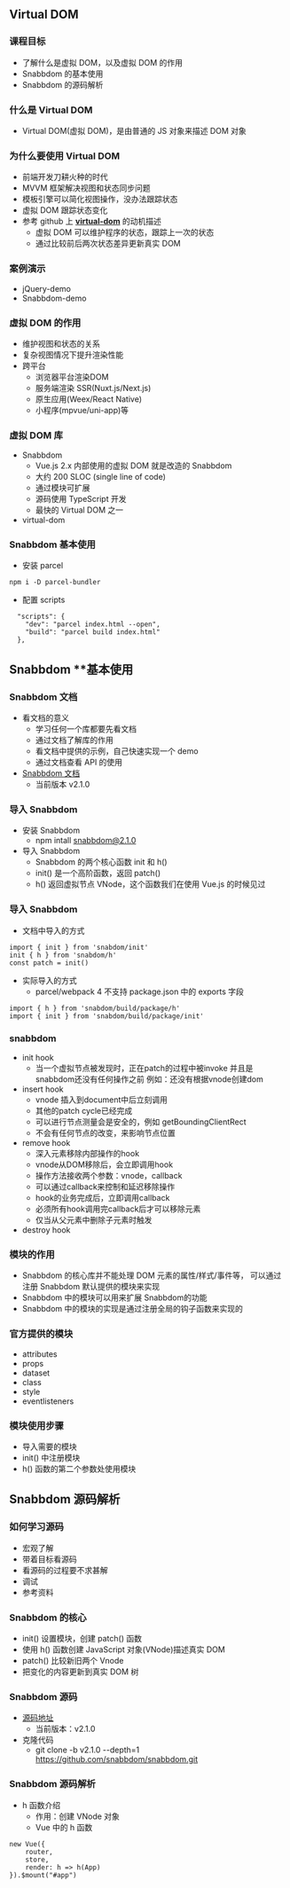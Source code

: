 ## Virtual DOM

### 课程目标
* 了解什么是虚拟 DOM，以及虚拟 DOM 的作用
* Snabbdom 的基本使用
* Snabbdom 的源码解析

### 什么是 Virtual DOM
* Virtual DOM(虚拟 DOM)，是由普通的 JS 对象来描述 DOM 对象

### 为什么要使用 Virtual DOM
* 前端开发刀耕火种的时代
* MVVM 框架解决视图和状态同步问题
* 模板引擎可以简化视图操作，没办法跟踪状态
* 虚拟 DOM 跟踪状态变化
* 参考 github 上 __[virtual-dom](https://github.com/Matt-Esch/virtual-dom)__  的动机描述
  * 虚拟 DOM 可以维护程序的状态，跟踪上一次的状态
  * 通过比较前后两次状态差异更新真实 DOM

### 案例演示
* jQuery-demo
* Snabbdom-demo
  
### 虚拟 DOM 的作用
* 维护视图和状态的关系
* 复杂视图情况下提升渲染性能
* 跨平台
  * 浏览器平台渲染DOM
  * 服务端渲染 SSR(Nuxt.js/Next.js)
  * 原生应用(Weex/React Native)
  * 小程序(mpvue/uni-app)等

### 虚拟 DOM 库
* Snabbdom
  * Vue.js 2.x 内部使用的虚拟 DOM 就是改造的 Snabbdom
  * 大约 200 SLOC (single line of code)
  * 通过模块可扩展
  * 源码使用 TypeScript 开发
  * 最快的 Virtual DOM 之一
* virtual-dom

### Snabbdom 基本使用
* 安装 parcel
```
npm i -D parcel-bundler

```
* 配置 scripts
```
  "scripts": {
    "dev": "parcel index.html --open",
    "build": "parcel build index.html"
  },

```

## Snabbdom **基本使用
### Snabbdom 文档
* 看文档的意义
  * 学习任何一个库都要先看文档
  * 通过文档了解库的作用
  * 看文档中提供的示例，自己快速实现一个 demo
  * 通过文档查看 API 的使用
* [Snabbdom 文档](https://github.com/snabbdom/snabbdom)
  * 当前版本 v2.1.0
  
### 导入 Snabbdom
* 安装 Snabbdom
  * npm intall snabbdom@2.1.0 
* 导入 Snabbdom
  * Snabbdom 的两个核心函数 init 和 h()
  * init() 是一个高阶函数，返回 patch()
  * h() 返回虚拟节点 VNode，这个函数我们在使用 Vue.js 的时候见过
  
### 导入 Snabbdom
* 文档中导入的方式
```
import { init } from 'snabdom/init'
init { h } from 'snabdom/h'
const patch = init()
```
* 实际导入的方式
  * parcel/webpack 4 不支持 package.json 中的 exports 字段

```
import { h } from 'snabdom/build/package/h'
import { init } from 'snabdom/build/package/init'
```
### snabbdom 
* init hook
  * 当一个虚拟节点被发现时，正在patch的过程中被invoke 并且是snabbdom还没有任何操作之前 例如：还没有根据vnode创建dom
* insert hook
  * vnode 插入到document中后立刻调用
  * 其他的patch cycle已经完成
  * 可以进行节点测量会是安全的，例如 getBoundingClientRect
  * 不会有任何节点的改变，来影响节点位置
* remove hook
  * 深入元素移除内部操作的hook
  * vnode从DOM移除后，会立即调用hook
  * 操作方法接收两个参数：vnode，callback
  * 可以通过callback来控制和延迟移除操作
  * hook的业务完成后，立即调用callback
  * 必须所有hook调用完callback后才可以移除元素
  * 仅当从父元素中删除子元素时触发
* destroy hook


### 模块的作用
* Snabbdom 的核心库并不能处理 DOM 元素的属性/样式/事件等， 可以通过注册 Snabbdom 默认提供的模块来实现
* Snabbdom 中的模块可以用来扩展 Snabbdom的功能
* Snabbdom 中的模块的实现是通过注册全局的钩子函数来实现的
  
### 官方提供的模块
* attributes
* props
* dataset
* class
* style
* eventlisteners

### 模块使用步骤
* 导入需要的模块
* init() 中注册模块
* h() 函数的第二个参数处使用模块

## Snabbdom 源码解析

### 如何学习源码
* 宏观了解
* 带着目标看源码
* 看源码的过程要不求甚解
* 调试
* 参考资料

### Snabbdom 的核心
* init() 设置模块，创建 patch() 函数
* 使用 h() 函数创建 JavaScript 对象(VNode)描述真实 DOM
* patch() 比较新旧两个 Vnode
* 把变化的内容更新到真实 DOM 树

### Snabbdom 源码
* [源码地址](https://github.com/snabbdom/snabbdom)
  * 当前版本：v2.1.0
* 克隆代码
  * git clone -b v2.1.0 --depth=1 https://github.com/snabbdom/snabbdom.git

### Snabbdom 源码解析
* h 函数介绍
  * 作用：创建 VNode 对象
  * Vue 中的 h 函数
```
new Vue({
    router,
    store,
    render: h => h(App)
}).$mount("#app")
```